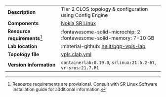 |                               |                                                                                                     |
| ----------------------------- | --------------------------------------------------------------------------------------------------- |
| **Description**               | Tier 2 CLOS topology & configuration using Config Engine                                            |
| **Components**                | [Nokia SR Linux][srl]                                                                               |
| **Resource requirements**[^1] | :fontawesome-solid-microchip: 2 <br/>:fontawesome-solid-memory: 7-10 GB                             |
| **Lab location**              | :material-github: [hellt/bgp-vpls-lab](https://github.com/hellt/bgp-vpls-lab)                       |
| **Topology file**             | [vpls.clab.yml][topofile]                                                                           |
| **Version information**       | `containerlab:0.19.0`, `srlinux:21.6.2-67`, `vr-sros:21.7.R1`                                      |

[srl]: https://www.nokia.com/networks/products/service-router-linux-NOS/
[topofile]: https://github.com/srl-labs/containerlab/tree/master/lab-examples/TOCOMPLETE

[^1]: Resource requirements are provisional. Consult with SR Linux Software Installation guide for additional information.
